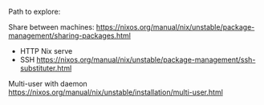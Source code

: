 Path to explore:

Share between machines: https://nixos.org/manual/nix/unstable/package-management/sharing-packages.html
- HTTP Nix serve 
- SSH https://nixos.org/manual/nix/unstable/package-management/ssh-substituter.html

Multi-user with daemon https://nixos.org/manual/nix/unstable/installation/multi-user.html